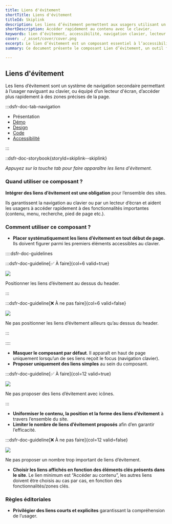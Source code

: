 ```yaml
---
title: Liens d'évitement
shortTitle: Liens d'évitement
titleId: Skiplink
description: Les liens d’évitement permettent aux usagers utilisant un clavier ou un lecteur d’écran d’accéder rapidement aux zones principales d’une page.
shortDescription: Accéder rapidement au contenu avec le clavier.
keywords: lien d’évitement, accessibilité, navigation clavier, lecteur d’écran, UX, interface, design system, contenu, header, composant
cover: ./_asset/cover/cover.png
excerpt: Le lien d’évitement est un composant essentiel à l’accessibilité. Il permet aux usagers de naviguer directement vers les zones clés d’une page, sans passer par tous les éléments précédents.
summary: Ce document présente le composant Lien d’évitement, un outil fondamental pour l’accessibilité numérique. Il explique pourquoi son intégration est obligatoire, comment l’utiliser correctement en début de page, et avec quels types de liens. Il précise également les règles d’affichage, de contenu et de quantité, pour en garantir l’efficacité. Ce guide s’adresse aux développeurs et designers soucieux d’offrir une navigation fluide aux usagers naviguant au clavier ou via un lecteur d’écran.

---
```


## Liens d'évitement

Les liens d’évitement sont un système de navigation secondaire permettant à l’usager naviguant au clavier, ou équipé d’un lecteur d'écran, d’accéder plus rapidement à des zones précises de la page.

:::dsfr-doc-tab-navigation

- Présentation
- [Démo](./demo/index.md)
- [Design](./design/index.md)
- [Code](./code/index.md)
- [Accessibilité](./accessibility/index.md)

:::

::dsfr-doc-storybook{storyId=skiplink--skiplink}

*Appuyez sur la touche tab pour faire apparaître les liens d'évitement.*

### Quand utiliser ce composant ?

**Intégrer des liens d’évitement est une obligation** pour l’ensemble des sites.

Ils garantissent la navigation au clavier ou par un lecteur d’écran et aident les usagers à accéder rapidement à des fonctionnalités importantes (contenu, menu, recherche, pied de page etc.).

### Comment utiliser ce composant ?

- **Placer systématiquement les liens d’évitement en tout début de page.** Ils doivent figurer parmi les premiers éléments accessibles au clavier.

::::dsfr-doc-guidelines

:::dsfr-doc-guideline[✅ À faire]{col=6 valid=true}

![](./_asset/use/do-1.png)

Positionner les liens d’évitement au dessus du header.

:::

:::dsfr-doc-guideline[❌ À ne pas faire]{col=6 valid=false}

![](./_asset/use/dont-1.png)

Ne pas positionner les liens d’évitement ailleurs qu’au dessus du header.

:::

::::

- **Masquer le composant par défaut**. Il apparaît en haut de page uniquement lorsqu’un de ses liens reçoit le focus (navigation clavier).
- **Proposer uniquement des liens simples** au sein du composant.

:::dsfr-doc-guideline[✅ À faire]{col=12 valid=true}

![](./_asset/use/dont-2.png)

Ne pas proposer des liens d’évitement avec icônes.

:::

- **Uniformiser le contenu, la position et la forme des liens d’évitement** à travers l’ensemble du site.
- **Limiter le nombre de liens d’évitement proposés** afin d’en garantir l’efficacité.

:::dsfr-doc-guideline[❌ À ne pas faire]{col=12 valid=false}

![](./_asset/use/dont-3.png)

Ne pas proposer un nombre trop important de liens d’évitement.

- **Choisir les liens affichés en fonction des éléments clés présents dans le site**. Le lien minimum est “Accéder au contenu”, les autres liens doivent être choisis au cas par cas, en fonction des fonctionnalités/zones clés.

### Règles éditoriales

- **Privilégier des liens courts et explicites** garantissant la compréhension de l’usager.


